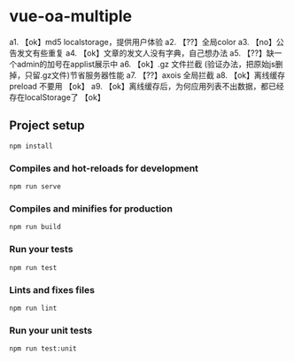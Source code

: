 # vue-oa-multiple
a1. 【ok】md5 localstorage，提供用户体验 
a2. 【??】全局color
a3. 【no】公告发文有些重复 
a4. 【ok】文章的发文人没有字典，自己想办法 
a5. 【??】缺一个admin的加号在applist展示中
a6. 【ok】.gz 文件拦截 (验证办法，把原始js删掉，只留.gz文件)节省服务器性能
a7. 【??】axois 全局拦截
a8. 【ok】离线缓存   preload 不要用 【ok】
a9. 【ok】离线缓存后，为何应用列表不出数据，都已经存在localStorage了 【ok】

## Project setup
```
npm install
```

### Compiles and hot-reloads for development
```
npm run serve
```

### Compiles and minifies for production
```
npm run build
```

### Run your tests
```
npm run test
```

### Lints and fixes files
```
npm run lint
```

### Run your unit tests
```
npm run test:unit
```
